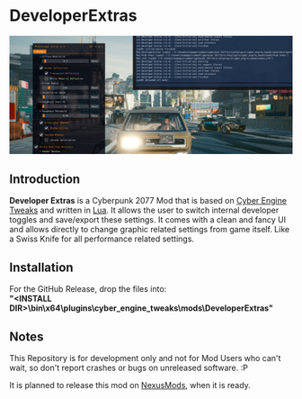 # DeveloperExtras

![DE](docs/images/github.jpg)

## Introduction
**Developer Extras** is a Cyberpunk 2077 Mod that is based on [Cyber Engine Tweaks](https://github.com/yamashi/CyberEngineTweaks) and written in [Lua](https://www.lua.org/). It allows the user to switch internal developer toggles and save/export these settings. It comes with a clean and fancy UI and allows directly to change graphic related settings from game itself. Like a Swiss Knife for all performance related settings.

## Installation
For the GitHub Release, drop the files into:  
    **"\<INSTALL DIR\>\bin\x64\plugins\cyber_engine_tweaks\mods\DeveloperExtras"**

## Notes
This Repository is for development only and not for Mod Users who can't wait, so don't report crashes or bugs on unreleased software. :P

It is planned to release this mod on [NexusMods](https://www.nexusmods.com/cyberpunk2077), when it is ready.

